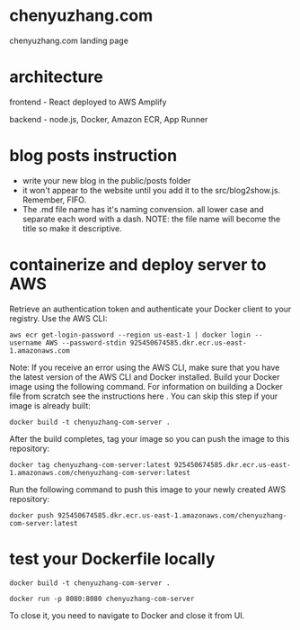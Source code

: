 # chenyuzhang.com

chenyuzhang.com landing page

# architecture

frontend - React deployed to AWS Amplify

backend - node.js, Docker, Amazon ECR, App Runner

# blog posts instruction

- write your new blog in the public/posts folder
- it won't appear to the website until you add it to the src/blog2show.js. Remember, FIFO.
- The .md file name has it's naming convension. all lower case and separate each word with a dash. NOTE: the file name will become the title so make it descriptive.

# containerize and deploy server to AWS

Retrieve an authentication token and authenticate your Docker client to your registry.
Use the AWS CLI:

`aws ecr get-login-password --region us-east-1 | docker login --username AWS --password-stdin 925450674585.dkr.ecr.us-east-1.amazonaws.com`

Note: If you receive an error using the AWS CLI, make sure that you have the latest version of the AWS CLI and Docker installed.
Build your Docker image using the following command. For information on building a Docker file from scratch see the instructions here . You can skip this step if your image is already built:

`docker build -t chenyuzhang-com-server .`

After the build completes, tag your image so you can push the image to this repository:

`docker tag chenyuzhang-com-server:latest 925450674585.dkr.ecr.us-east-1.amazonaws.com/chenyuzhang-com-server:latest`

Run the following command to push this image to your newly created AWS repository:

`docker push 925450674585.dkr.ecr.us-east-1.amazonaws.com/chenyuzhang-com-server:latest`

# test your Dockerfile locally

`docker build -t chenyuzhang-com-server .`

`docker run -p 8080:8080 chenyuzhang-com-server`

To close it, you need to navigate to Docker and close it from UI.
